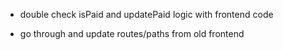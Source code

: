 <!-- BACKEND -->
- double check isPaid and updatePaid logic with frontend code

<!-- FRONTEND -->
- go through and update routes/paths from old frontend